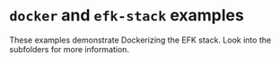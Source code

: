 # `docker` and `efk-stack` examples #

These examples demonstrate Dockerizing the EFK stack. Look into the subfolders for more information.
